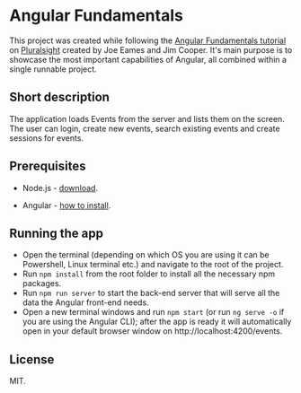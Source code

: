 # Angular Fundamentals

This project was created while following the [Angular Fundamentals tutorial](https://app.pluralsight.com/library/courses/angular-fundamentals/table-of-contents) on [Pluralsight](https://app.pluralsight.com) created by Joe Eames and Jim Cooper. It's main purpose is to showcase the most important capabilities of Angular, all combined within a single runnable project.

## Short description

The application loads Events from the server and lists them on the screen. The user can login, create new events, search existing events and create sessions for events. 

## Prerequisites

 - Node.js - [download](https://nodejs.org/en/download/).

 - Angular - [how to install](https://angular.io/guide/quickstart).

## Running the app

 - Open the terminal (depending on which OS you are using it can be Powershell, Linux terminal etc.) and navigate to the root of the project.
 - Run `npm install` from the root folder to install all the necessary npm packages.
 - Run `npm run server` to start the back-end server that will serve all the data the Angular front-end needs.
 - Open a new terminal windows and run `npm start` (or run `ng serve -o` if you are using the Angular CLI); after the app is ready it will automatically open in your default browser window on http://localhost:4200/events.

 ## License

 MIT.
